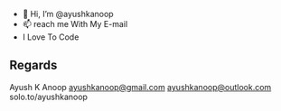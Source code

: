 - 👋 Hi, I’m @ayushkanoop
- 📫 reach me With My E-mail
- I Love To Code

Regards
---------------------
Ayush K Anoop
ayushkanoop@gmail.com
ayushkanoop@outlook.com
solo.to/ayushkanoop
	
